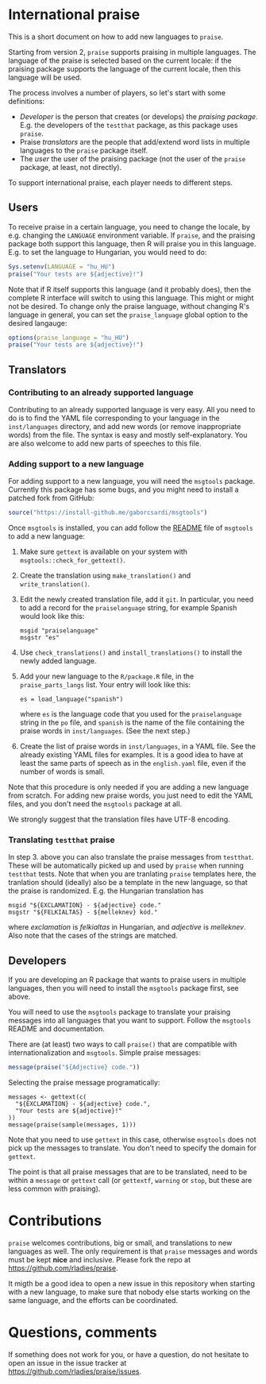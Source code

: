 
# International praise

This is a short document on how to add new languages to `praise`.

Starting from version 2, `praise` supports praising in multiple
languages. The language of the praise is selected based on the current
locale: if the praising package supports the language of the current
locale, then this language will be used.

The process involves a number of players, so let's start with some
definitions:
* *Developer* is the person that creates (or develops) the *praising
  package*. E.g. the developers of the `testthat` package, as this package
  uses `praise`.
* Praise *translators* are the people that add/extend word lists in
  multiple languages to the `praise` package itself.
* The *user* the user of the praising package (not the user of the
  `praise` package, at least, not directly).

To support international praise, each player needs to different steps.

## Users

To receive praise in a certain language, you need to change the locale,
by e.g. changing the `LANGUAGE` environment variable. If `praise`, and the
praising package both support this language, then R will praise you in this
language. E.g. to set the language to Hungarian, you would need to do:

```r
Sys.setenv(LANGUAGE = "hu_HU")
praise("Your tests are ${adjective}!")
```

Note that if R itself supports this language (and it probably does), then
the complete R interface will switch to using this language. This might or
might not be desired. To change only the praise language, without changing
R's language in general, you can set the `praise_language` global option
to the desired langauge:

```r
options(praise_language = "hu_HU")
praise("Your tests are ${adjective}!")
```

## Translators

### Contributing to an already supported language

Contributing to an already supported language is very easy. All you need
to do is to find the YAML file corresponding to your language in the
`inst/languages` directory, and add new words (or remove inappropriate
words) from the file. The syntax is easy and mostly self-explanatory.
You are also welcome to add new parts of speeches to this file.

### Adding support to a new language

For adding support to a new language, you will need the `msgtools`
package. Currently this package has some bugs, and you might need to install
a patched fork from GitHub:

```r
source("https://install-github.me/gaborcsardi/msgtools")
```

Once `msgtools` is installed, you can add follow the
[README](https://github.com/RL10N/msgtools#readme) file of `msgtools` to
add a new language:

1. Make sure `gettext` is available on your system with
   `msgtools::check_for_gettext()`.
2. Create the translation using `make_translation()` and
   `write_translation()`.
3. Edit the newly created translation file, add it `git`. In particular,
   you need to add a record for the `praiselanguage` string, for example
   Spanish would look like this:
   
    ```
    msgid "praiselanguage"
    msgstr "es"
    ```
   
4. Use `check_translations()` and `install_translations()` to install the
   newly added language.
5. Add your new language to the `R/package.R` file, in the
   `praise_parts_langs` list. Your entry will look like this:

    ```
    es = load_language("spanish")
    ```

   where `es` is the language code that you used for the `praiselanguage`
   string in the `po` file, and `spanish` is the name of the file containing
   the praise words in `inst/languages`. (See the next step.)
6. Create the list of praise words in `inst/languages`, in a YAML file.
   See the already existing YAML files for examples. It is a good idea to
   have at least the same parts of speech as in the `english.yaml` file,
   even if the number of words is small.

Note that this procedure is only needed if you are adding a new language
from scratch. For adding new praise words, you just need to edit the YAML
files, and you don't need the `msgtools` package at all.

We strongly suggest that the translation files have UTF-8 encoding.

### Translating `testthat` praise

In step 3. above you can also translate the praise messages from
`testthat`. These will be automatically picked up and used by `praise`
when running `testthat` tests. Note that when you are tranlating `praise`
templates here, the tranlation should (ideally) also be a template in the
new language, so that the praise is randomized. E.g. the Hungarian
translation has
```
msgid "${EXCLAMATION} - ${adjective} code."
msgstr "${FELKIALTAS} - ${melleknev} kód."
```
where *exclamation* is *felkialtas*  in Hungarian, and *adjective* is
*melleknev*. Also note that the cases of the strings are matched.

## Developers

If you are developing an R package that wants to praise users in multiple
languages, then you will need to install the `msgtools` package first,
see above.

You will need to use the `msgtools` package to translate your praising
messages into all languages that you want to support. Follow the `msgtools`
README and documentation. 

There are (at least) two ways to call `praise()` that are compatible with
internationalization and `msgtools`. Simple praise messages:

```r
message(praise("${Adjective} code."))
```

Selecting the praise message programatically:
```
messages <- gettext(c(
  "${EXCLAMATION} - ${adjective} code.",
  "Your tests are ${adjective}!"
))
message(praise(sample(messages, 1)))
```
Note that you need to use `gettext` in this case, otherwise `msgtools`
does not pick up the messages to translate. You don't need to specify
the domain for `gettext`.

The point is that all praise messages that are to be translated, need to be
within a `message` or `gettext` call (or `gettextf`, `warning` or `stop`,
but these are less common with praising).

# Contributions

`praise` welcomes contributions, big or small, and translations to new
languages as well. The only requirement is that `praise` messages and words
must be kept **nice** and inclusive. Please fork the repo at
https://github.com/rladies/praise.

It migth be a good idea to open a new issue in this repository when
starting with a new language, to make sure that nobody else starts working
on the same language, and the efforts can be coordinated.

# Questions, comments

If something does not work for you, or have a question, do not hesitate to
open an issue in the issue tracker at
https://github.com/rladies/praise/issues.
